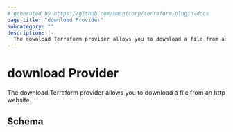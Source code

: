 ```yaml
---
# generated by https://github.com/hashicorp/terraform-plugin-docs
page_title: "download Provider"
subcategory: ""
description: |-
  The download Terraform provider allows you to download a file from an http website.
---
```


# download Provider

The download Terraform provider allows you to download a file from an http website.



<!-- schema generated by tfplugindocs -->
## Schema
